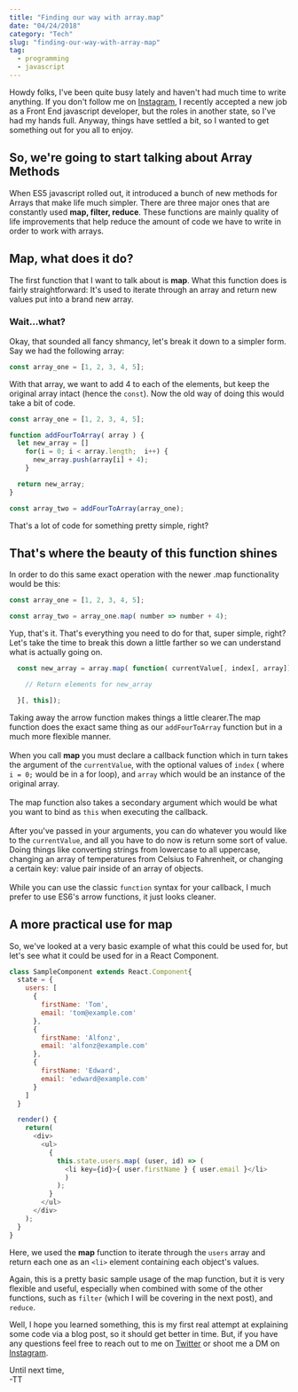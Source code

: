 ```yaml
---
title: "Finding our way with array.map"
date: "04/24/2018"
category: "Tech"
slug: "finding-our-way-with-array-map"
tag:
  - programming
  - javascript
---
```


Howdy folks, I've been quite busy lately and haven't had much time to write anything. If you don't follow me on [Instagram](https://instagram.com/tallestthomas), I recently accepted a new job
as a Front End javascript developer, but the roles in another state, so I've had my hands full. Anyway, things have settled a bit, so I wanted to get something out for you all to enjoy.

## So, we're going to start talking about Array Methods

When ES5 javascript rolled out, it introduced a bunch of new methods for Arrays that make life much simpler.  There are three major ones that are constantly used **map, filter, reduce**. These functions are mainly quality of life improvements that help reduce the amount of code we have to write in order to work with arrays.

## Map, what does it do?

The first function that I want to talk about is **map**. What this function does is fairly straightforward: It's used to iterate through an array and return new values put into a brand new array.

### Wait...what?

Okay, that sounded all fancy shmancy, let's break it down to a simpler form. Say we had the following array:

```javascript
const array_one = [1, 2, 3, 4, 5];
```

With that array, we want to add 4 to each of the elements, but keep the
original array intact (hence the `const`). Now the old way of doing this
would take a bit of code.

```javascript
const array_one = [1, 2, 3, 4, 5];

function addFourToArray( array ) {
  let new_array = []
    for(i = 0; i < array.length;  i++) {
      new_array.push(array[i] + 4);
    }

  return new_array;
}

const array_two = addFourToArray(array_one);
```

That's a lot of code for something pretty simple, right?

## That's where the beauty of this function shines

In order to do this same exact operation with the newer .map functionality would
be this:

```javascript
const array_one = [1, 2, 3, 4, 5];

const array_two = array_one.map( number => number + 4);
```

Yup, that's it. That's everything you need to do for that, super simple, right?
Let's take the time to break this down a little farther so we can understand what is actually going on.

```javascript
  const new_array = array.map( function( currentValue[, index[, array]]){

    // Return elements for new_array

  }[, this]);
```

Taking away the arrow function makes things a little clearer.The map function does the exact same thing as our `addFourToArray` function but in a much more flexible manner. 
<br />
<br />
When you call **map** you must declare a callback function which in turn takes the argument of the `currentValue`, with the optional values of
`index` ( where `i = 0;` would be in a for loop), and `array` which would be an instance of the original array. 
<br />
<br />
The map function also takes a secondary argument which
would be what you want to bind as `this` when executing the callback.
<br />
<br />
After you've passed in your arguments, you can do whatever you would like to the
`currentValue`, and all you have to do now is return some sort of value. Doing
things like converting strings from lowercase to all uppercase, changing an array of temperatures from Celsius to Fahrenheit, or changing a certain key: value
pair inside of an array of objects. 
<br />
<br />
While you can use the classic `function` syntax for your callback, I much
prefer to use ES6's arrow functions, it just looks cleaner.

## A more practical use for map

So, we've looked at a very basic example of what this could be used for, but
let's see what it could be used for in a React Component.

```javascript
class SampleComponent extends React.Component{
  state = {
    users: [
      { 
        firstName: 'Tom',
        email: 'tom@example.com'
      },
      {
        firstName: 'Alfonz',
        email: 'alfonz@example.com'
      },
      {
        firstName: 'Edward',
        email: 'edward@example.com'
      }
    ]
  }

  render() {
    return(
      <div>
        <ul>
          {
            this.state.users.map( (user, id) => (
              <li key={id}>{ user.firstName } { user.email }</li>
              )
            );
          }
        </ul>
      </div>
    );
  }
}
```

Here, we used the **map** function to iterate through the ` users ` array and
return each one as an ` <li> ` element containing each object's values.

Again, this is a pretty basic sample usage of the map function, but it is very flexible and useful, especially when combined with some of the other functions, such as `filter` (which I will be covering in the next post), and `reduce`.

Well, I hope you learned something, this is my first real attempt at
explaining some code via a blog post, so it should get better in time. But, if you have any questions feel free to reach out to me on [Twitter]( https://twitter.com/tallestthomas ) or shoot me a DM on [Instagram](https://instagram.com/tallestthomas).

Until next time,<br/>
-TT

